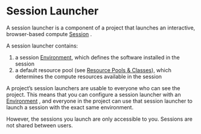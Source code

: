 # Session Launcher

A session launcher is a component of a project that launches an interactive, browser-based compute [Session](Session%20fd7c8246082145df8bcad675cf919206.md) .

A session launcher contains:

1. a session [Environment](Environment%20338f0b4e5fe04437a36dfa620a126304.md), which defines the software installed in the session
2. a default resource pool (see [Resource Pools & Classes](Resource%20Pools%20&%20Classes%2011f0df2efafc802dbe05f4dcd375431f.md)), which determines the compute resources available in the session

A project’s session launchers are usable to everyone who can see the project. This means that you can configure a session launcher with an [Environment](Environment%20338f0b4e5fe04437a36dfa620a126304.md) , and everyone in the project can use that session launcher to launch a session with the exact same environment.

However, the sessions you launch are only accessible to you. Sessions are not shared between users.
